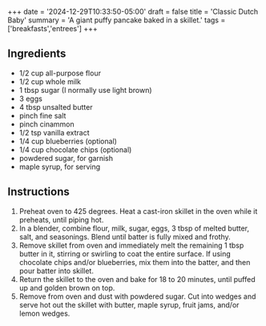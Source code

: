 +++
date = '2024-12-29T10:33:50-05:00'
draft = false
title = 'Classic Dutch Baby'
summary = 'A giant puffy pancake baked in a skillet.'
tags = ['breakfasts','entrees']
+++

## Ingredients

- 1/2 cup all-purpose flour
- 1/2 cup whole milk
- 1 tbsp sugar (I normally use light brown)
- 3 eggs
- 4 tbsp unsalted butter
- pinch fine salt
- pinch cinammon
- 1/2 tsp vanilla extract
- 1/4 cup blueberries (optional)
- 1/4 cup chocolate chips (optional)
- powdered sugar, for garnish
- maple syrup, for serving

## Instructions

1. Preheat oven to 425 degrees. Heat a cast-iron skillet in the oven while it preheats, until piping hot.
2. In a blender, combine flour, milk, sugar, eggs, 3 tbsp of melted butter, salt, and seasonings. Blend until batter is fully mixed and frothy.
3. Remove skillet from oven and immediately melt the remaining 1 tbsp butter in it, stirring or swirling to coat the entire surface. If using chocolate chips and/or blueberries, mix them into the batter, and then pour batter into skillet.
4. Return the skillet to the oven and bake for 18 to 20 minutes, until puffed up and golden brown on top.
5. Remove from oven and dust with powdered sugar. Cut into wedges and serve hot out the skillet with butter, maple syrup, fruit jams, and/or lemon wedges.
